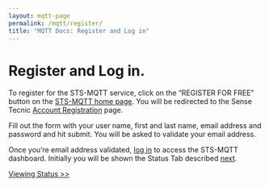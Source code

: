 ```yaml
---
layout: mqtt-page
permalink: /mqtt/register/
title: "MQTT Docs: Register and Log in"
---
```


# Register and Log in.

To register for the STS-MQTT service, click on the “REGISTER FOR FREE” button on the [STS-MQTT home page](https://mqtt.sensetecnic.com). You will be redirected to the Sense Tecnic [Account Registration](https://users.sensetecnic.com/register) page.

Fill out the form with your user name, first and last name, email address and password and hit submit.  You will be asked to validate your email address.

Once you’re email address validated, [log in](https://users.sensetecnic.com/login?return=https://mqtt.sensetecnic.com/dash) to access the STS-MQTT dashboard.  Initially you will be shown the Status Tab described [next](/mqtt/status/).

[Viewing Status >>](/mqtt/status/)